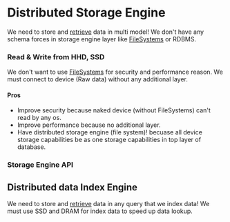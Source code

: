 # Distributed Storage Engine
We need to store and [retrieve](https://en.wikipedia.org/wiki/Information_retrieval) data in multi model! We don't have any schema forces in storage engine layer like [FileSystems](https://en.wikipedia.org/wiki/File_system) or RDBMS.

### Read & Write from HHD, SSD
We don't want to use [FileSystems](https://en.wikipedia.org/wiki/File_system) for security and performance reason. We must connect to device (Raw data) without any additional layer.

#### Pros
- Improve security because naked device (without FileSystems) can't read by any os.
- Improve performance because no additional layer.
- Have distributed storage engine (file system)! becuase all device storage capabilities be as one storage capabilities in top layer of database.


### Storage Engine API


## Distributed data Index Engine
We need to store and [retrieve](https://en.wikipedia.org/wiki/Information_retrieval) data in any query that we index data! We must use SSD and DRAM for index data to speed up data lookup.